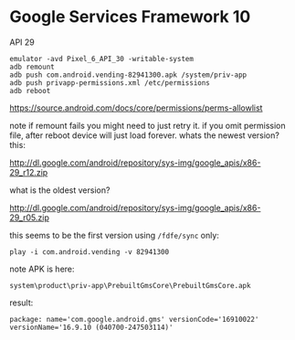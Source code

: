 # Google Services Framework 10

API 29

~~~
emulator -avd Pixel_6_API_30 -writable-system
adb remount
adb push com.android.vending-82941300.apk /system/priv-app
adb push privapp-permissions.xml /etc/permissions
adb reboot
~~~

https://source.android.com/docs/core/permissions/perms-allowlist

note if remount fails you might need to just retry it. if you omit permission
file, after reboot device will just load forever. whats the newest version?
this:

<http://dl.google.com/android/repository/sys-img/google_apis/x86-29_r12.zip>

what is the oldest version?

<http://dl.google.com/android/repository/sys-img/google_apis/x86-29_r05.zip>

this seems to be the first version using `/fdfe/sync` only:

~~~
play -i com.android.vending -v 82941300
~~~

note APK is here:

~~~
system\product\priv-app\PrebuiltGmsCore\PrebuiltGmsCore.apk
~~~

result:

~~~
package: name='com.google.android.gms' versionCode='16910022'
versionName='16.9.10 (040700-247503114)'
~~~
